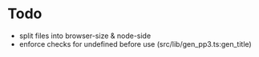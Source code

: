 Todo
=====
- split files into browser-size & node-side
- enforce checks for undefined before use (src/lib/gen_pp3.ts:gen_title)